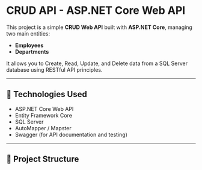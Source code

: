 <h1>CRUD API - ASP.NET Core Web API</h1>

This project is a simple **CRUD Web API** built with **ASP.NET Core**, managing two main entities:

- **Employees**
- **Departments**

It allows you to Create, Read, Update, and Delete data from a SQL Server database using RESTful API principles.

---

## 🔧 Technologies Used

- ASP.NET Core Web API  
- Entity Framework Core  
- SQL Server  
- AutoMapper / Mapster  
- Swagger (for API documentation and testing)

---

## 📂 Project Structure



 
 
